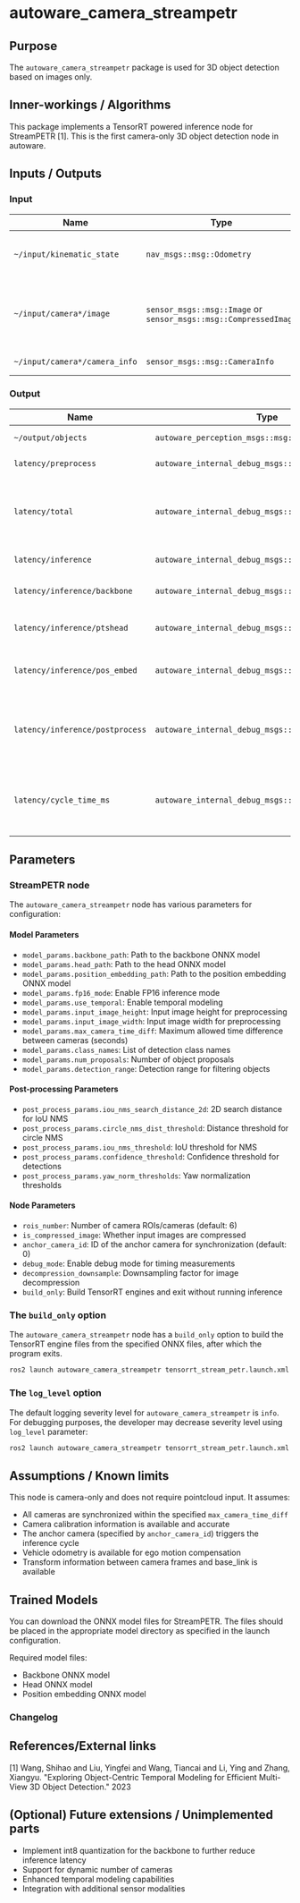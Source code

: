 # autoware_camera_streampetr

## Purpose

The `autoware_camera_streampetr` package is used for 3D object detection based on images only.

## Inner-workings / Algorithms

This package implements a TensorRT powered inference node for StreamPETR [1]. This is the first camera-only 3D object detection node in autoware.


## Inputs / Outputs

### Input

| Name                           | Type                                                             | Description                                                |
|--------------------------------|------------------------------------------------------------------|------------------------------------------------------------|
| `~/input/kinematic_state`      | `nav_msgs::msg::Odometry`                                        | Vehicle kinematic state for ego motion tracking.           |
| `~/input/camera*/image`        | `sensor_msgs::msg::Image` or `sensor_msgs::msg::CompressedImage` | Input image topics (supports both compressed and uncompressed). |
| `~/input/camera*/camera_info`  | `sensor_msgs::msg::CameraInfo`                                   | Input camera info topics.                                  |

### Output

| Name                              | Type                                                          | Description                                                                 |
|-----------------------------------|---------------------------------------------------------------|-----------------------------------------------------------------------------|
| `~/output/objects`                | `autoware_perception_msgs::msg::DetectedObjects`              | Detected objects.                                                           |
| `latency/preprocess`              | `autoware_internal_debug_msgs::msg::Float64Stamped`           | Preprocessing time (ms).                                                    |
| `latency/total`                   | `autoware_internal_debug_msgs::msg::Float64Stamped`           | Total processing time (ms): preprocessing + inference + postprocessing.     |
| `latency/inference`               | `autoware_internal_debug_msgs::msg::Float64Stamped`           | Total inference time (ms).                                                  |
| `latency/inference/backbone`      | `autoware_internal_debug_msgs::msg::Float64Stamped`           | Backbone inference time (ms).                                               |
| `latency/inference/ptshead`       | `autoware_internal_debug_msgs::msg::Float64Stamped`           | Points head inference time (ms).                                            |
| `latency/inference/pos_embed`     | `autoware_internal_debug_msgs::msg::Float64Stamped`           | Position embedding inference time (ms).                                     |
| `latency/inference/postprocess`   | `autoware_internal_debug_msgs::msg::Float64Stamped`           | Postprocessing time (ms): network predictions → Autoware topics.            |
| `latency/cycle_time_ms`           | `autoware_internal_debug_msgs::msg::Float64Stamped`           | Cycle time (ms): from receiving first camera topic to publishing results.   |


## Parameters

### StreamPETR node

The `autoware_camera_streampetr` node has various parameters for configuration:

#### Model Parameters
- `model_params.backbone_path`: Path to the backbone ONNX model
- `model_params.head_path`: Path to the head ONNX model  
- `model_params.position_embedding_path`: Path to the position embedding ONNX model
- `model_params.fp16_mode`: Enable FP16 inference mode
- `model_params.use_temporal`: Enable temporal modeling
- `model_params.input_image_height`: Input image height for preprocessing
- `model_params.input_image_width`: Input image width for preprocessing
- `model_params.max_camera_time_diff`: Maximum allowed time difference between cameras (seconds)
- `model_params.class_names`: List of detection class names
- `model_params.num_proposals`: Number of object proposals
- `model_params.detection_range`: Detection range for filtering objects

#### Post-processing Parameters
- `post_process_params.iou_nms_search_distance_2d`: 2D search distance for IoU NMS
- `post_process_params.circle_nms_dist_threshold`: Distance threshold for circle NMS
- `post_process_params.iou_nms_threshold`: IoU threshold for NMS
- `post_process_params.confidence_threshold`: Confidence threshold for detections
- `post_process_params.yaw_norm_thresholds`: Yaw normalization thresholds

#### Node Parameters  
- `rois_number`: Number of camera ROIs/cameras (default: 6)
- `is_compressed_image`: Whether input images are compressed
- `anchor_camera_id`: ID of the anchor camera for synchronization (default: 0)
- `debug_mode`: Enable debug mode for timing measurements
- `decompression_downsample`: Downsampling factor for image decompression
- `build_only`: Build TensorRT engines and exit without running inference

### The `build_only` option

The `autoware_camera_streampetr` node has a `build_only` option to build the TensorRT engine files from the specified ONNX files, after which the program exits.

```bash
ros2 launch autoware_camera_streampetr tensorrt_stream_petr.launch.xml build_only:=true
```

### The `log_level` option

The default logging severity level for `autoware_camera_streampetr` is `info`. For debugging purposes, the developer may decrease severity level using `log_level` parameter:

```bash
ros2 launch autoware_camera_streampetr tensorrt_stream_petr.launch.xml log_level:=debug
```

## Assumptions / Known limits

This node is camera-only and does not require pointcloud input. It assumes:
- All cameras are synchronized within the specified `max_camera_time_diff`
- Camera calibration information is available and accurate
- The anchor camera (specified by `anchor_camera_id`) triggers the inference cycle
- Vehicle odometry is available for ego motion compensation
- Transform information between camera frames and base_link is available

## Trained Models

You can download the ONNX model files for StreamPETR. The files should be placed in the appropriate model directory as specified in the launch configuration.

Required model files:
- Backbone ONNX model
- Head ONNX model  
- Position embedding ONNX model

### Changelog

## References/External links

[1] Wang, Shihao and Liu, Yingfei and Wang, Tiancai and Li, Ying and Zhang, Xiangyu. "Exploring Object-Centric Temporal Modeling for Efficient Multi-View 3D Object Detection." 2023

## (Optional) Future extensions / Unimplemented parts

- Implement int8 quantization for the backbone to further reduce inference latency
- Support for dynamic number of cameras
- Enhanced temporal modeling capabilities
- Integration with additional sensor modalities
